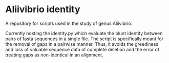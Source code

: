 # Aliivibrio identity
A repository for scripts used in the study of genus Aliivibrio.

Currently hosting the identity.py which evaluate the blunt identity between pairs of fasta sequences in a single file. The script is specifically meant for the removal of gaps in a pairwise manner. Thus, it avoids the greediness and loss of valuable sequence data of complete deletion and the error of treating gaps as non-identical in an alignment.
